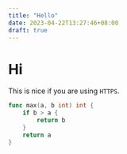 ```yaml
---
title: "Hello"
date: 2023-04-22T13:27:46+08:00
draft: true
---
```


# Hi

This is nice if you are using `HTTPS`.

```go
func max(a, b int) int {
    if b > a {
        return b
    }
    return a
}
```
